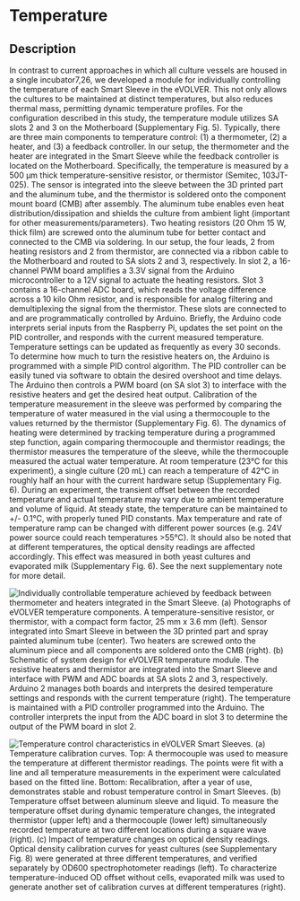 # Temperature

## Description

In contrast to current approaches in which all culture vessels are housed in a single incubator7,26, we developed a module for individually controlling the temperature of each Smart Sleeve in the eVOLVER. This not only allows the cultures to be maintained at distinct temperatures, but also reduces thermal mass, permitting dynamic temperature profiles. For the configuration described in this study, the temperature module utilizes SA slots 2 and 3 on the Motherboard (Supplementary Fig. 5). Typically, there are three main components to temperature control: (1) a thermometer, (2) a heater, and (3) a feedback controller. In our setup, the thermometer and the heater are integrated in the Smart Sleeve while the feedback controller is located on the Motherboard. Specifically, the temperature is measured by a 500 μm thick temperature-sensitive resistor, or thermistor (Semitec, 103JT-025). The sensor is integrated into the sleeve between the 3D printed part and the aluminum tube, and the thermistor is soldered onto the component mount board (CMB) after assembly. The aluminum tube enables even heat distribution/dissipation and shields the culture from ambient light (important for other measurements/parameters). Two heating resistors (20 Ohm 15 W, thick film) are screwed onto the aluminum tube for better contact and connected to the CMB via soldering. In our setup, the four leads, 2 from heating resistors and 2 from thermistor, are connected via a ribbon cable to the Motherboard and routed to SA slots 2 and 3, respectively. In slot 2, a 16-channel PWM board amplifies a 3.3V signal from the Arduino microcontroller to a 12V signal to actuate the heating resistors. Slot 3 contains a 16-channel ADC board, which reads the voltage difference across a 10 kilo Ohm resistor, and is responsible for analog filtering and demultiplexing the signal from the thermistor. These slots are connected to and are programmatically controlled by Arduino. Briefly, the Arduino code interprets serial inputs from the Raspberry Pi, updates the set point on the PID controller, and responds with the current measured temperature. Temperature settings can be updated as frequently as every 30 seconds. To determine how much to turn the resistive heaters on, the Arduino is programmed with a simple PID control algorithm. The PID controller can be easily tuned via software to obtain the desired overshoot and time delays. The Arduino then controls a PWM board (on SA slot 3) to interface with the resistive heaters and get the desired heat output. Calibration of the temperature measurement in the sleeve was performed by comparing the temperature of water measured in the vial using a thermocouple to the values returned by the thermistor (Supplementary Fig. 6). The dynamics of heating were determined by tracking temperature during a programmed step function, again comparing thermocouple and thermistor readings; the thermistor measures the temperature of the sleeve, while the thermocouple measured the actual water temperature. At room temperature (23°C for this experiment), a single culture (20 mL) can reach a temperature of 42°C in roughly half an hour with the current hardware setup (Supplementary Fig. 6). During an experiment, the transient offset between the recorded temperature and actual temperature may vary due to ambient temperature and volume of liquid. At steady state, the temperature can be maintained to +/- 0.1°C, with properly tuned PID constants. Max temperature and rate of temperature ramp can be changed with different power sources (e.g. 24V power source could reach temperatures >55°C). It should also be noted that at different temperatures, the optical density readings are affected accordingly. This effect was measured in both yeast cultures and evaporated milk (Supplementary Fig. 6). See the next supplementary note for more detail.

![Individually controllable temperature achieved by feedback between thermometer and heaters integrated in the Smart Sleeve. (a) Photographs of eVOLVER temperature components. A temperature-sensitive resistor, or thermistor, with a compact form factor, 25 mm x 3.6 mm (left). Sensor integrated into Smart Sleeve in between the 3D printed part and spray painted aluminum tube (center). Two heaters are screwed onto the aluminum piece and all components are soldered onto the CMB (right). (b) Schematic of system design for eVOLVER temperature module. The resistive heaters and thermistor are integrated into the Smart Sleeve and interface with PWM and ADC boards at SA slots 2 and 3, respectively. Arduino 2 manages both boards and interprets the desired temperature settings and responds with the current temperature (right). The temperature is maintained with a PID controller programmed into the Arduino. The controller interprets the input from the ADC board in slot 3 to determine the output of the PWM board in slot 2.](<../../.gitbook/assets/image (38).png>)

![Temperature control characteristics in eVOLVER Smart Sleeves. (a) Temperature calibration curves. Top: A thermocouple was used to measure the temperature at different thermistor readings. The points were fit with a line and all temperature measurements in the experiment were calculated based on the fitted line. Bottom: Recalibration, after a year of use, demonstrates stable and robust temperature control in Smart Sleeves. (b) Temperature offset between aluminum sleeve and liquid. To measure the temperature offset during dynamic temperature changes, the integrated thermistor (upper left) and a thermocouple (lower left) simultaneously recorded temperature at two different locations during a square wave (right). (c) Impact of temperature changes on optical density readings. Optical density calibration curves for yeast cultures (see Supplementary Fig. 8) were generated at three different temperatures, and verified separately by OD600 spectrophotometer readings (left). To characterize temperature-induced OD offset without cells, evaporated milk was used to generate another set of calibration curves at different temperatures (right).](<../../.gitbook/assets/image (18).png>)

